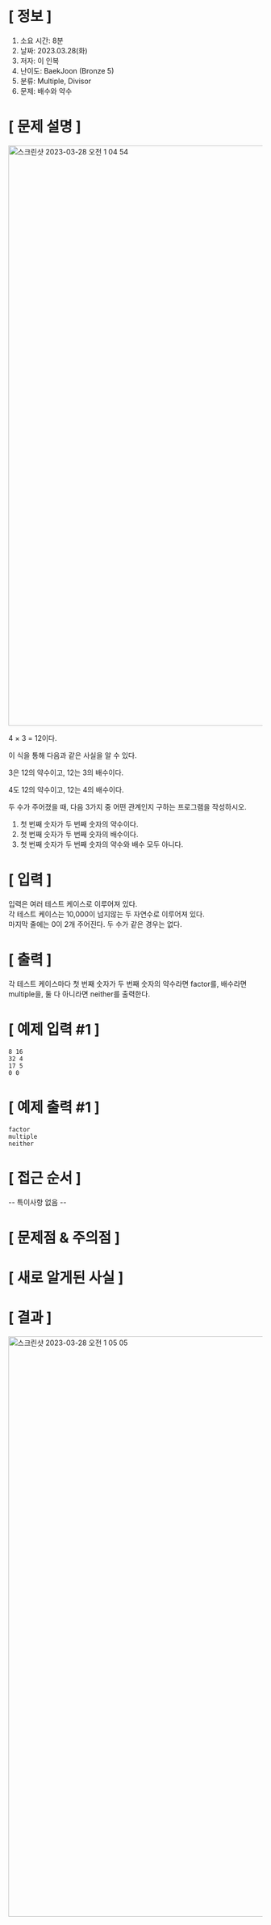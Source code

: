 # **[ 정보 ]**
1. 소요 시간: 8분
2. 날짜: 2023.03.28(화)
3. 저자: 이 인복
4. 난이도: BaekJoon (Bronze 5)
5. 분류: Multiple, Divisor
6. 문제: 배수와 약수

# **[ 문제 설명 ]**
<img width="1148" alt="스크린샷 2023-03-28 오전 1 04 54" src="https://user-images.githubusercontent.com/59809278/227998596-b7574266-88ee-4115-986d-48d3b90ac5d4.png">

4 × 3 = 12이다.

이 식을 통해 다음과 같은 사실을 알 수 있다.

3은 12의 약수이고, 12는 3의 배수이다.

4도 12의 약수이고, 12는 4의 배수이다.

두 수가 주어졌을 때, 다음 3가지 중 어떤 관계인지 구하는 프로그램을 작성하시오.

1. 첫 번째 숫자가 두 번째 숫자의 약수이다.
2. 첫 번째 숫자가 두 번째 숫자의 배수이다.
3. 첫 번째 숫자가 두 번째 숫자의 약수와 배수 모두 아니다.

# **[ 입력 ]**
입력은 여러 테스트 케이스로 이루어져 있다.  
각 테스트 케이스는 10,000이 넘지않는 두 자연수로 이루어져 있다.  
마지막 줄에는 0이 2개 주어진다. 두 수가 같은 경우는 없다.

# **[ 출력 ]**
각 테스트 케이스마다 첫 번째 숫자가 두 번째 숫자의 약수라면 factor를, 배수라면 multiple을, 둘 다 아니라면 neither를 출력한다.

# **[ 예제 입력 #1 ]**
    8 16
    32 4
    17 5
    0 0

# **[ 예제 출력 #1 ]**
    factor
    multiple
    neither

# **[ 접근 순서 ]**
-- 특이사항 없음 --

# **[ 문제점 & 주의점 ]**

# **[ 새로 알게된 사실 ]**

# **[ 결과 ]**
<img width="1148" alt="스크린샷 2023-03-28 오전 1 05 05" src="https://user-images.githubusercontent.com/59809278/227998615-3b2db259-4c21-4191-ae36-3e0f9a4f1d72.png">
